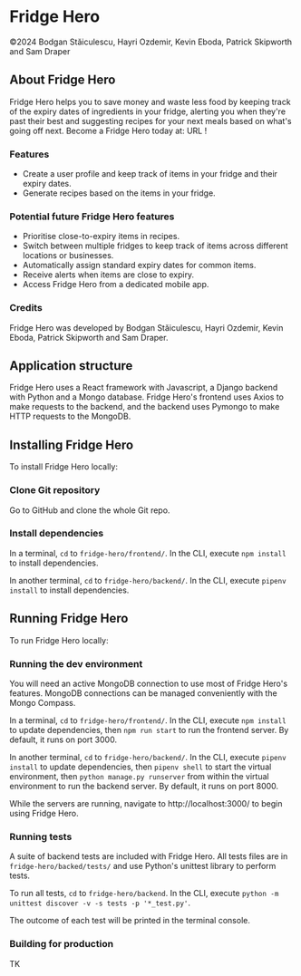 # Fridge Hero
©2024 Bodgan Stăiculescu, Hayri Ozdemir, Kevin Eboda, Patrick Skipworth and Sam Draper

## About Fridge Hero
Fridge Hero helps you to save money and waste less food by keeping track of the expiry dates of ingredients in your fridge, alerting you when they're past their best and suggesting recipes for your next meals based on what's going off next. Become a Fridge Hero today at: URL !

### Features
- Create a user profile and keep track of items in your fridge and their expiry dates.
- Generate recipes based on the items in your fridge.

### Potential future Fridge Hero features
- Prioritise close-to-expiry items in recipes.
- Switch between multiple fridges to keep track of items across different locations or businesses.
- Automatically assign standard expiry dates for common items.
- Receive alerts when items are close to expiry.
- Access Fridge Hero from a dedicated mobile app.

### Credits
Fridge Hero was developed by Bodgan Stăiculescu, Hayri Ozdemir, Kevin Eboda, Patrick Skipworth and Sam Draper.

## Application structure
Fridge Hero uses a React framework with Javascript, a Django backend with Python and a Mongo database. Fridge Hero's frontend uses Axios to make requests to the backend, and the backend uses Pymongo to make HTTP requests to the MongoDB.

## Installing Fridge Hero
To install Fridge Hero locally:
### Clone Git repository
Go to GitHub and clone the whole Git repo.

### Install dependencies
In a terminal, `cd` to `fridge-hero/frontend/`. In the CLI, execute `npm install` to install dependencies.

In another terminal, `cd` to `fridge-hero/backend/`. In the CLI, execute `pipenv install` to install dependencies.

## Running Fridge Hero
To run Fridge Hero locally:
### Running the dev environment
You will need an active MongoDB connection to use most of Fridge Hero's features. MongoDB connections can be managed conveniently with the Mongo Compass.

In a terminal, `cd` to `fridge-hero/frontend/`. In the CLI, execute `npm install` to update dependencies, then `npm run start` to run the frontend server. By default, it runs on port 3000.

In another terminal, `cd` to `fridge-hero/backend/`. In the CLI, execute `pipenv install` to update dependencies, then `pipenv shell` to start the virtual environment, then `python manage.py runserver` from within the virtual environment to run the backend server. By default, it runs on port 8000.

While the servers are running, navigate to http://localhost:3000/ to begin using Fridge Hero.

### Running tests
A suite of backend tests are included with Fridge Hero. All tests files are in `fridge-hero/backed/tests/` and use Python's unittest library to perform tests.

To run all tests, `cd` to `fridge-hero/backend`. In the CLI, execute `python -m unittest discover -v -s tests -p '*_test.py'`.

The outcome of each test will be printed in the terminal console.

### Building for production
TK